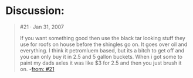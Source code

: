 # Discussion:
>#21 · Jan 31, 2007
>
>If you want something good then use the black tar looking stuff they use for roofs on house before the shingles go on. It goes over oil and everything. I think it petromluem based, but its a bitch to get off and you can only buy it in 2.5 and 5 gallon buckets. When i got some to paint my dads axles it was like $3 for 2.5 and then you just brush it on.
-[from: #21](https://www.pirate4x4.com/threads/whats-a-good-axle-paint.550169/page-2#post-6427918)
